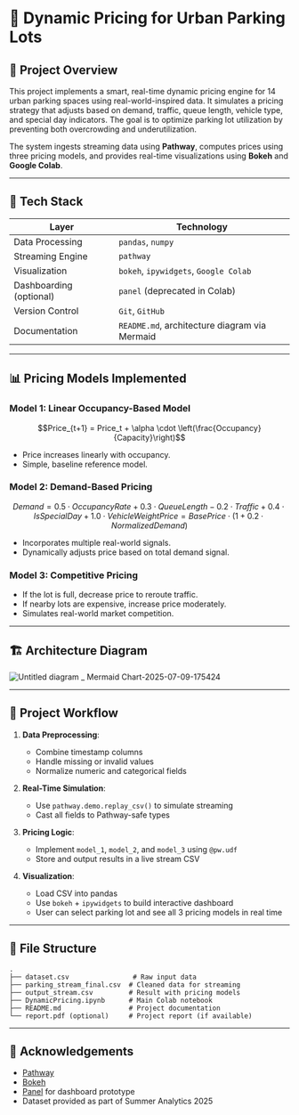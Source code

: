 # 🚗 Dynamic Pricing for Urban Parking Lots

## 📌 Project Overview

This project implements a smart, real-time dynamic pricing engine for 14 urban parking spaces using real-world-inspired data. It simulates a pricing strategy that adjusts based on demand, traffic, queue length, vehicle type, and special day indicators. The goal is to optimize parking lot utilization by preventing both overcrowding and underutilization.

The system ingests streaming data using **Pathway**, computes prices using three pricing models, and provides real-time visualizations using **Bokeh** and **Google Colab**.

---

## 🧰 Tech Stack

| Layer                   | Technology                                    |
| ----------------------- | --------------------------------------------- |
| Data Processing         | `pandas`, `numpy`                             |
| Streaming Engine        | `pathway`                                     |
| Visualization           | `bokeh`, `ipywidgets`, `Google Colab`         |
| Dashboarding (optional) | `panel` (deprecated in Colab)                 |
| Version Control         | `Git`, `GitHub`                               |
| Documentation           | `README.md`, architecture diagram via Mermaid |

---

## 📊 Pricing Models Implemented

### Model 1: Linear Occupancy-Based Model

```math
Price_{t+1} = Price_t + \alpha \cdot \left(\frac{Occupancy}{Capacity}\right)
```

* Price increases linearly with occupancy.
* Simple, baseline reference model.

### Model 2: Demand-Based Pricing

```math
Demand = 0.5 \cdot OccupancyRate + 0.3 \cdot QueueLength - 0.2 \cdot Traffic + 0.4 \cdot IsSpecialDay + 1.0 \cdot VehicleWeight
Price = BasePrice \cdot (1 + 0.2 \cdot NormalizedDemand)
```

* Incorporates multiple real-world signals.
* Dynamically adjusts price based on total demand signal.

### Model 3: Competitive Pricing

* If the lot is full, decrease price to reroute traffic.
* If nearby lots are expensive, increase price moderately.
* Simulates real-world market competition.

---

## 🏗️ Architecture Diagram
![Untitled diagram _ Mermaid Chart-2025-07-09-175424](https://github.com/user-attachments/assets/13855065-8b91-4bc6-b6e3-51ce96128082)


---

## 🔄 Project Workflow

1. **Data Preprocessing**:

   * Combine timestamp columns
   * Handle missing or invalid values
   * Normalize numeric and categorical fields

2. **Real-Time Simulation**:

   * Use `pathway.demo.replay_csv()` to simulate streaming
   * Cast all fields to Pathway-safe types

3. **Pricing Logic**:

   * Implement `model_1`, `model_2`, and `model_3` using `@pw.udf`
   * Store and output results in a live stream CSV

4. **Visualization**:

   * Load CSV into pandas
   * Use `bokeh` + `ipywidgets` to build interactive dashboard
   * User can select parking lot and see all 3 pricing models in real time

---

## 📂 File Structure

```
.
├── dataset.csv                # Raw input data
├── parking_stream_final.csv  # Cleaned data for streaming
├── output_stream.csv         # Result with pricing models
├── DynamicPricing.ipynb      # Main Colab notebook
├── README.md                 # Project documentation
└── report.pdf (optional)     # Project report (if available)
```

---

## 🙌 Acknowledgements

* [Pathway](https://pathway.com)
* [Bokeh](https://bokeh.org)
* [Panel](https://panel.holoviz.org) for dashboard prototype
* Dataset provided as part of Summer Analytics 2025
